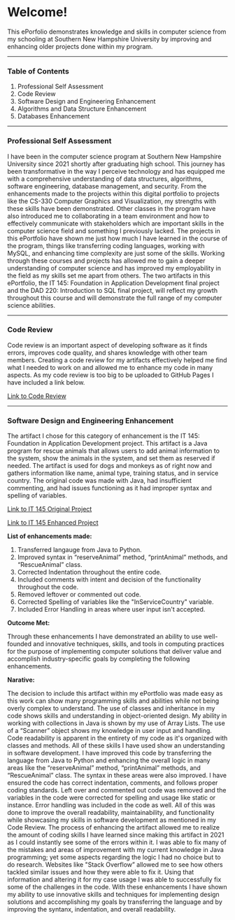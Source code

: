 # Welcome!
This ePorfolio demonstrates knowledge and skills in computer science from my schooling at Southern New Hampshire University by improving and enhancing older projects done within my program.

____________________________________________________________________________

### Table of Contents
1. Professional Self Assessment
2. Code Review
3. Software Design and Engineering Enhancement
5. Algorithms and Data Structure Enhancement
7. Databases Enhancement
   
____________________________________________________________________________
### Professional Self Assessment
I have been in the computer science program at Southern New Hampshire University since 2021 shortly after graduating high school. This journey has been transformative in the way I perceive technology and has equipped me with a comprehensive understanding of data structures, algorithms, software engineering, database management, and security. From the enhancements made to the projects within this digital portfolio to projects like the CS-330 Computer Graphics and Visualization, my strengths with these skills have been demonstrated. Other classes in the program have also introduced me to collaborating in a team environment and how to effectively communicate with stakeholders which are important skills in the computer science field and something I previously lacked. The projects in this ePortfolio have shown me just how much I have learned in the course of the program, things like transferring coding languages, working with MySQL, and enhancing time complexity are just some of the skills. Working through these courses and projects has allowed me to gain a deeper understanding of computer science and has improved my employability in the field as my skills set me apart from others. The two artifacts in this ePortfolio, the IT 145: Foundation in Application Development final project and the DAD 220: Introduction to SQL final project, will reflect my growth throughout this course and will demonstrate the full range of my computer science abilities.

____________________________________________________________________________

### Code Review
Code review is an important aspect of developing software as it finds errors, improves code quality, and shares knowledge with other team members. Creating a code review for my artifacts effectively helped me find what I needed to work on and allowed me to enhance my code in many aspects. As my code review is too big to be uploaded to GitHub Pages I have included a link below.

[Link to Code Review](url)

____________________________________________________________________________

### Software Design and Engineering Enhancement
The artifact I chose for this category of enhancement is the IT 145: Foundation in Application Development project. This artifact is a Java program for rescue animals that allows users to add animal information to the system, show the animals in the system, and set them as reserved if needed. The artifact is used for dogs and monkeys as of right now and gathers information like name, animal type, training status, and in service country. The original code was made with Java, had insufficient commenting, and had issues functioning as it had improper syntax and spelling of variables.


[Link to IT 145 Original Project](url)


[Link to IT 145 Enhanced Project](url)


**List of enhancements made:**

1. Transferred langauge from Java to Python.
2. Improved syntax in “reserveAnimal” method, “printAnimal” methods, and “RescueAnimal” class.
3. Corrected Indentation throughout the entire code.
4. Included comments with intent and decision of the functionality throughout the code.
5. Removed leftover or commented out code.
6. Corrected Spelling of variables like the "InServiceCountry" variable.
7. Included Error Handling in areas where user input isn't accepted.


**Outcome Met:**

Through these enhancements I have demonstrated an ability to use well-founded and innovative techniques, skills, and tools in computing practices for the purpose of implementing computer solutions that deliver value and accomplish industry-specific goals by completing the following enhancements.


**Narative:**

The decision to include this artifact within my ePortfolio was made easy as this work can show many programming skills and abilities while not being overly complex to understand. The use of classes and inheritance in my code shows skills and understanding in object-oriented design. My ability in working with collections in Java is shown by my use of Array Lists. The use of a “Scanner” object shows my knowledge in user input and handling. Code readability is apparent in the entirety of my code as it's organized with classes and methods. All of these skills I have used show an understanding in software development. I have improved this code by transferring the language from Java to Python and enhancing the overall logic in many areas like the “reserveAnimal” method, “printAnimal” methods, and “RescueAnimal” class. The syntax in these areas were also improved. I have ensured the code has correct indentation, comments, and follows proper coding standards. Left over and commented out code was removed and the variables in the code were corrected for spelling and usage like static or instance. Error handling was included in the code as well. All of this was done to improve the overall readability, maintainability, and functionality while showcasing my skills in software development as mentioned in my Code Review. The process of enhancing the artifact allowed me to realize the amount of coding skills I have learned since making this artifact in 2021 as I could instantly see some of the errors within it. I was able to fix many of the mistakes and areas of improvement with my current knowledge in Java programming; yet some aspects regarding the logic I had no choice but to do research. Websites like "Stack Overflow” allowed me to see how others tackled similar issues and how they were able to fix it. Using that information and altering it for my case usage I was able to successfully fix some of the challenges in the code. With these enhancements I have shown my ability to use innovative skills and techniques for implementing design solutions and accomplishing my goals by transferring the language and by improving the syntanx, indentation, and overall readability.

